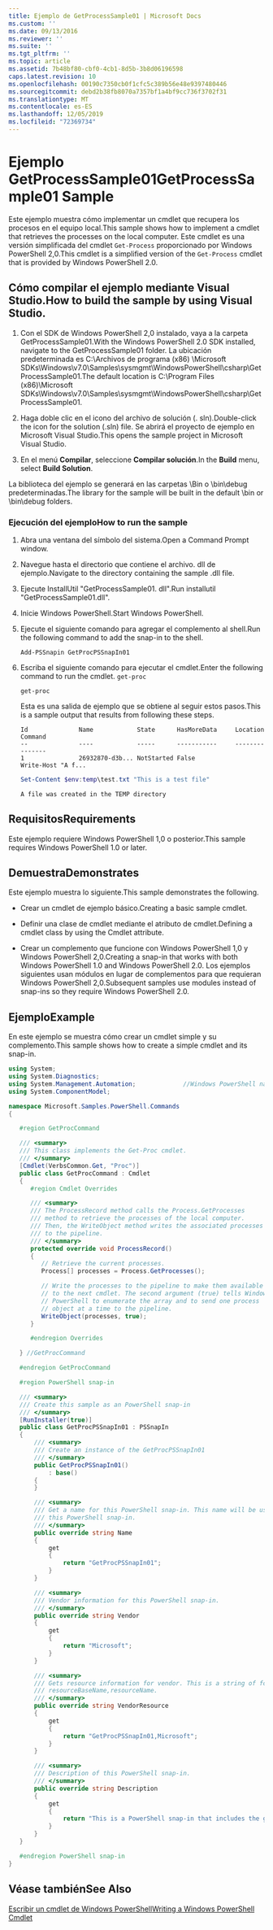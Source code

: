 ```yaml
---
title: Ejemplo de GetProcessSample01 | Microsoft Docs
ms.custom: ''
ms.date: 09/13/2016
ms.reviewer: ''
ms.suite: ''
ms.tgt_pltfrm: ''
ms.topic: article
ms.assetid: 7b48bf80-cbf0-4cb1-8d5b-3b8d06196598
caps.latest.revision: 10
ms.openlocfilehash: 00190c7350cb0f1cfc5c389b56e48e9397480446
ms.sourcegitcommit: debd2b38fb8070a7357bf1a4bf9cc736f3702f31
ms.translationtype: MT
ms.contentlocale: es-ES
ms.lasthandoff: 12/05/2019
ms.locfileid: "72369734"
---
```

# <a name="getprocesssample01-sample"></a><span data-ttu-id="2c1eb-102">Ejemplo GetProcessSample01</span><span class="sxs-lookup"><span data-stu-id="2c1eb-102">GetProcessSample01 Sample</span></span>

<span data-ttu-id="2c1eb-103">Este ejemplo muestra cómo implementar un cmdlet que recupera los procesos en el equipo local.</span><span class="sxs-lookup"><span data-stu-id="2c1eb-103">This sample shows how to implement a cmdlet that retrieves the processes on the local computer.</span></span> <span data-ttu-id="2c1eb-104">Este cmdlet es una versión simplificada del cmdlet `Get-Process` proporcionado por Windows PowerShell 2,0.</span><span class="sxs-lookup"><span data-stu-id="2c1eb-104">This cmdlet is a simplified version of the `Get-Process` cmdlet that is provided by Windows PowerShell 2.0.</span></span>

## <a name="how-to-build-the-sample-by-using-visual-studio"></a><span data-ttu-id="2c1eb-105">Cómo compilar el ejemplo mediante Visual Studio.</span><span class="sxs-lookup"><span data-stu-id="2c1eb-105">How to build the sample by using Visual Studio.</span></span>

1. <span data-ttu-id="2c1eb-106">Con el SDK de Windows PowerShell 2,0 instalado, vaya a la carpeta GetProcessSample01.</span><span class="sxs-lookup"><span data-stu-id="2c1eb-106">With the Windows PowerShell 2.0 SDK installed, navigate to the GetProcessSample01 folder.</span></span> <span data-ttu-id="2c1eb-107">La ubicación predeterminada es C:\Archivos de programa (x86) \Microsoft SDKs\Windows\v7.0\Samples\sysmgmt\WindowsPowerShell\csharp\GetProcessSample01.</span><span class="sxs-lookup"><span data-stu-id="2c1eb-107">The default location is C:\Program Files (x86)\Microsoft SDKs\Windows\v7.0\Samples\sysmgmt\WindowsPowerShell\csharp\GetProcessSample01.</span></span>

2. <span data-ttu-id="2c1eb-108">Haga doble clic en el icono del archivo de solución (. sln).</span><span class="sxs-lookup"><span data-stu-id="2c1eb-108">Double-click the icon for the solution (.sln) file.</span></span> <span data-ttu-id="2c1eb-109">Se abrirá el proyecto de ejemplo en Microsoft Visual Studio.</span><span class="sxs-lookup"><span data-stu-id="2c1eb-109">This opens the sample project in Microsoft Visual Studio.</span></span>

3. <span data-ttu-id="2c1eb-110">En el menú **Compilar**, seleccione **Compilar solución**.</span><span class="sxs-lookup"><span data-stu-id="2c1eb-110">In the **Build** menu, select **Build Solution**.</span></span>

  <span data-ttu-id="2c1eb-111">La biblioteca del ejemplo se generará en las carpetas \Bin o \bin\debug predeterminadas.</span><span class="sxs-lookup"><span data-stu-id="2c1eb-111">The library for the sample will be built in the default \bin or \bin\debug folders.</span></span>

### <a name="how-to-run-the-sample"></a><span data-ttu-id="2c1eb-112">Ejecución del ejemplo</span><span class="sxs-lookup"><span data-stu-id="2c1eb-112">How to run the sample</span></span>

1. <span data-ttu-id="2c1eb-113">Abra una ventana del símbolo del sistema.</span><span class="sxs-lookup"><span data-stu-id="2c1eb-113">Open a Command Prompt window.</span></span>

2. <span data-ttu-id="2c1eb-114">Navegue hasta el directorio que contiene el archivo. dll de ejemplo.</span><span class="sxs-lookup"><span data-stu-id="2c1eb-114">Navigate to the directory containing the sample .dll file.</span></span>

3. <span data-ttu-id="2c1eb-115">Ejecute InstallUtil "GetProcessSample01. dll".</span><span class="sxs-lookup"><span data-stu-id="2c1eb-115">Run installutil "GetProcessSample01.dll".</span></span>

4. <span data-ttu-id="2c1eb-116">Inicie Windows PowerShell.</span><span class="sxs-lookup"><span data-stu-id="2c1eb-116">Start Windows PowerShell.</span></span>

5. <span data-ttu-id="2c1eb-117">Ejecute el siguiente comando para agregar el complemento al shell.</span><span class="sxs-lookup"><span data-stu-id="2c1eb-117">Run the following command to add the snap-in to the shell.</span></span>

   `Add-PSSnapin GetProcPSSnapIn01`

6. <span data-ttu-id="2c1eb-118">Escriba el siguiente comando para ejecutar el cmdlet.</span><span class="sxs-lookup"><span data-stu-id="2c1eb-118">Enter the following command to run the cmdlet.</span></span> `get-proc`

   `get-proc`

   <span data-ttu-id="2c1eb-119">Esta es una salida de ejemplo que se obtiene al seguir estos pasos.</span><span class="sxs-lookup"><span data-stu-id="2c1eb-119">This is a sample output that results from following these steps.</span></span>

   ```output
   Id              Name            State      HasMoreData     Location             Command
   --              ----            -----      -----------     --------             -------
   1               26932870-d3b... NotStarted False                                 Write-Host "A f...

   ```

   ```powershell
   Set-Content $env:temp\test.txt "This is a test file"
   ```

   ```output
   A file was created in the TEMP directory
   ```

## <a name="requirements"></a><span data-ttu-id="2c1eb-120">Requisitos</span><span class="sxs-lookup"><span data-stu-id="2c1eb-120">Requirements</span></span>

<span data-ttu-id="2c1eb-121">Este ejemplo requiere Windows PowerShell 1,0 o posterior.</span><span class="sxs-lookup"><span data-stu-id="2c1eb-121">This sample requires Windows PowerShell 1.0 or later.</span></span>

## <a name="demonstrates"></a><span data-ttu-id="2c1eb-122">Demuestra</span><span class="sxs-lookup"><span data-stu-id="2c1eb-122">Demonstrates</span></span>

<span data-ttu-id="2c1eb-123">Este ejemplo muestra lo siguiente.</span><span class="sxs-lookup"><span data-stu-id="2c1eb-123">This sample demonstrates the following.</span></span>

- <span data-ttu-id="2c1eb-124">Crear un cmdlet de ejemplo básico.</span><span class="sxs-lookup"><span data-stu-id="2c1eb-124">Creating a basic sample cmdlet.</span></span>

- <span data-ttu-id="2c1eb-125">Definir una clase de cmdlet mediante el atributo de cmdlet.</span><span class="sxs-lookup"><span data-stu-id="2c1eb-125">Defining a cmdlet class by using the Cmdlet attribute.</span></span>

- <span data-ttu-id="2c1eb-126">Crear un complemento que funcione con Windows PowerShell 1,0 y Windows PowerShell 2,0.</span><span class="sxs-lookup"><span data-stu-id="2c1eb-126">Creating a snap-in that works with both Windows PowerShell 1.0 and Windows PowerShell 2.0.</span></span> <span data-ttu-id="2c1eb-127">Los ejemplos siguientes usan módulos en lugar de complementos para que requieran Windows PowerShell 2,0.</span><span class="sxs-lookup"><span data-stu-id="2c1eb-127">Subsequent samples use modules instead of snap-ins so they require Windows PowerShell 2.0.</span></span>

## <a name="example"></a><span data-ttu-id="2c1eb-128">Ejemplo</span><span class="sxs-lookup"><span data-stu-id="2c1eb-128">Example</span></span>

<span data-ttu-id="2c1eb-129">En este ejemplo se muestra cómo crear un cmdlet simple y su complemento.</span><span class="sxs-lookup"><span data-stu-id="2c1eb-129">This sample shows how to create a simple cmdlet and its snap-in.</span></span>

```csharp
using System;
using System.Diagnostics;
using System.Management.Automation;             //Windows PowerShell namespace
using System.ComponentModel;

namespace Microsoft.Samples.PowerShell.Commands
{

   #region GetProcCommand

   /// <summary>
   /// This class implements the Get-Proc cmdlet.
   /// </summary>
   [Cmdlet(VerbsCommon.Get, "Proc")]
   public class GetProcCommand : Cmdlet
   {
      #region Cmdlet Overrides

      /// <summary>
      /// The ProcessRecord method calls the Process.GetProcesses
      /// method to retrieve the processes of the local computer.
      /// Then, the WriteObject method writes the associated processes
      /// to the pipeline.
      /// </summary>
      protected override void ProcessRecord()
      {
         // Retrieve the current processes.
         Process[] processes = Process.GetProcesses();

         // Write the processes to the pipeline to make them available
         // to the next cmdlet. The second argument (true) tells Windows
         // PowerShell to enumerate the array and to send one process
         // object at a time to the pipeline.
         WriteObject(processes, true);
      }

      #endregion Overrides

   } //GetProcCommand

   #endregion GetProcCommand

   #region PowerShell snap-in

   /// <summary>
   /// Create this sample as an PowerShell snap-in
   /// </summary>
   [RunInstaller(true)]
   public class GetProcPSSnapIn01 : PSSnapIn
   {
       /// <summary>
       /// Create an instance of the GetProcPSSnapIn01
       /// </summary>
       public GetProcPSSnapIn01()
           : base()
       {
       }

       /// <summary>
       /// Get a name for this PowerShell snap-in. This name will be used in registering
       /// this PowerShell snap-in.
       /// </summary>
       public override string Name
       {
           get
           {
               return "GetProcPSSnapIn01";
           }
       }

       /// <summary>
       /// Vendor information for this PowerShell snap-in.
       /// </summary>
       public override string Vendor
       {
           get
           {
               return "Microsoft";
           }
       }

       /// <summary>
       /// Gets resource information for vendor. This is a string of format:
       /// resourceBaseName,resourceName.
       /// </summary>
       public override string VendorResource
       {
           get
           {
               return "GetProcPSSnapIn01,Microsoft";
           }
       }

       /// <summary>
       /// Description of this PowerShell snap-in.
       /// </summary>
       public override string Description
       {
           get
           {
               return "This is a PowerShell snap-in that includes the get-proc cmdlet.";
           }
       }
   }

   #endregion PowerShell snap-in
}
```

## <a name="see-also"></a><span data-ttu-id="2c1eb-130">Véase también</span><span class="sxs-lookup"><span data-stu-id="2c1eb-130">See Also</span></span>

[<span data-ttu-id="2c1eb-131">Escribir un cmdlet de Windows PowerShell</span><span class="sxs-lookup"><span data-stu-id="2c1eb-131">Writing a Windows PowerShell Cmdlet</span></span>](./writing-a-windows-powershell-cmdlet.md)